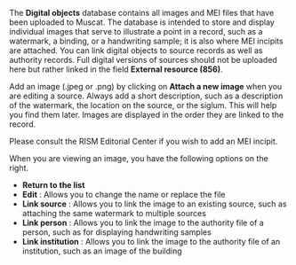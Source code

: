 The **Digital objects** database contains all images and MEI files that have been uploaded to Muscat. The database is intended to store and display individual images that serve to illustrate a point in a record, such as a watermark, a binding, or a handwriting sample; it is also where MEI incipits are attached. You can link digital objects to source records as well as authority records. Full digital versions of sources should not be uploaded here but rather linked in the field **External resource (856)**.

Add an image (.jpeg or .png) by clicking on **Attach a new image** when you are editing a source. Always add a short description, such as a description of the watermark, the location on the source, or the siglum. This will help you find them later. Images are displayed in the order they are linked to the record.

Please consult the RISM Editorial Center if you wish to add an MEI incipit.

When you are viewing an image, you have the following options on the right.
- **Return to the list**
- **Edit** : Allows you to change the name or replace the file
- **Link source** : Allows you to link the image to an existing source, such as attaching the same watermark to multiple sources
- **Link person** : Allows you to link the image to the authority file of a person, such as for displaying handwriting samples
- **Link institution** : Allows you to link the image to the authority file of an institution, such as an image of the building